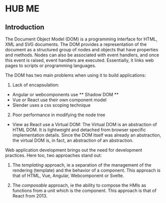 # HUB ME

## Introduction

The Document Object Model (DOM) is a programming interface for HTML, XML and SVG documents. The DOM provides a representation of the document as a structured group of nodes and objects that have properties and methods. Nodes can also be associated with event handlers, and once this event is raised, event handlers are executed. Essentially, it links web pages to scripts or programming languages.

The DOM has two main problems when using it to build applications:

1. Lack of encapsulation:

- Angular or webcomponents use ** Shadow DOM **
- Vue or React use their own component model
- Slender uses a css scoping technique

2. Poor performance in modifying the node tree

- View as React use a Virtual DOM: The Virtual DOM is an abstraction of HTML DOM. It is lightweight and detached from browser specific implementation details. Since the DOM itself was already an abstraction, the virtual DOM is, in fact, an abstraction of an abstraction.

Web application development brings out the need for development practices. Here too, two approaches stand out:

1. The _templating_ approach, ie a separation of the management of the rendering (template) and the behavior of a component. This approach is that of HTML, Vue, Angular, Webcomponent or Svelte.

2. The _composable_ approach, ie the ability to compose the HMIs as functions from a unit which is the component. This approach is that of React from 2013.

